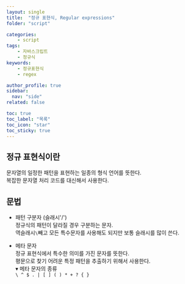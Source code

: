 ```yaml
---
layout: single
title:  "정규 표현식, Regular expressions"
folder: "script"

categories:
    - script
tags:
    - 자바스크립트
    - 정규식
keywords:
    - 정규표현식
    - regex

author_profile: true
sidebar:
  nav: "side"
related: false

toc: true
toc_label: "목록"
toc_icon: "star"
toc_sticky: true
---
```


## 정규 표현식이란  
문자열의 일정한 패턴을 표현하는 일종의 형식 언어를 뜻한다.  
복잡한 문자열 처리 코드를 대신해서 사용한다.  

## 문법  
- 패턴 구분자 (슬래시'/')  
정규식의 패턴이 달라질 경우 구분하는 문자.  
역슬래시`\`빼고 모든 특수문자를 사용해도 되지만 보통 슬래시를 많이 쓴다.  

- 메타 문자  
정규 표현식에서 특수한 의미를 가진 문자를 뜻한다.  
평문으로 찾기 어려운 특정 패턴을 추출하기 위해서 사용한다.  
▾ 메타 문자의 종류  
`\ ^ $ . | [ ] ( ) * + ? { }`  

